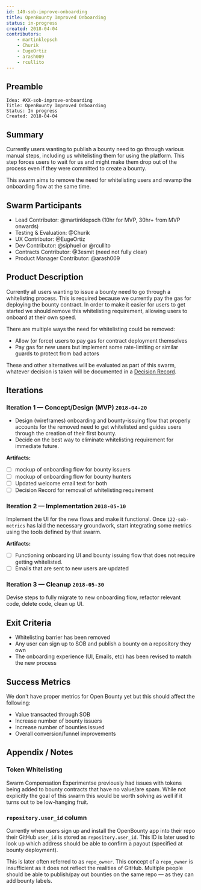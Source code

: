 ```yaml
---
id: 140-sob-improve-onboarding
title: OpenBounty Improved Onboarding
status: in-progress
created: 2018-04-04
contributors:
    - martinklepsch
    - Churik
    - EugeOrtiz
    - arash009
    - rcullito
---
```


## Preamble

    Idea: #XX-sob-improve-onboarding
    Title: OpenBounty Improved Onboarding
    Status: In progress
    Created: 2018-04-04

## Summary

Currently users wanting to publish a bounty need to go through various manual steps, including us whitelisting them for using the platform. This step forces users to wait for us and might make them drop out of the process even if they were committed to create a bounty.

This swarm aims to remove the need for whitelisting users and revamp the onboarding flow at the same time.

## Swarm Participants

- Lead Contributor: @martinklepsch (10hr for MVP, 30hr+ from MVP onwards)
- Testing & Evaluation: @Churik
- UX Contributor: @EugeOrtiz
- Dev Contributor: @siphuel or @rcullito
- Contracts Contributor: @3esmit (need not fully clear)
- Product Manager Contributor: @arash009

## Product Description

Currently all users wanting to issue a bounty need to go through a whitelisting process. This is required because we currently pay the gas for deploying the bounty contract. In order to make it easier for users to get started we should remove this whitelisting requirement, allowing users to onboard at their own speed.

There are multiple ways the need for whitelisting could be removed:

- Allow (or force) users to pay gas for contract deployment themselves
- Pay gas for new users but implement some rate-limiting or similar guards to protect from bad actors

These and other alternatives will be evaluated as part of this swarm, whatever decision is taken will be documented in a [Decision Record](https://github.com/status-im/open-bounty/blob/develop/doc/decisions/0001-record-decisions.md). 

## Iterations

### Iteration 1 — Concept/Design (MVP) `2018-04-20`

- Design (wireframes) onboarding and bounty-issuing flow that properly accounts for the removed need to get whitelisted and guides users through the creation of their first bounty.
- Decide on the best way to eliminate whitelisting requirement for immediate future.

**Artifacts:**  

- [ ] mockup of onboarding flow for bounty issuers
- [ ] mockup of onboarding flow for bounty hunters
- [ ] Updated welcome email text for both
- [ ] Decision Record for removal of whitelisting requirement

### Iteration 2 — Implementation `2018-05-10`

Implement the UI for the new flows and make it functional. Once `122-sob-metrics` has laid
the necessary groundwork, start integrating some metrics using the tools defined by that
swarm.

**Artifacts:** 

- [ ] Functioning onboarding UI and bounty issuing flow that does not require getting whitelisted.
- [ ] Emails that are sent to new users are updated

### Iteration 3 — Cleanup `2018-05-30`

Devise steps to fully migrate to new onboarding flow, refactor relevant code, delete code, clean up UI.

## Exit Criteria
- Whitelisting barrier has been removed
- Any user can sign up to SOB and publish a bounty on a repository they own
- The onboarding experience (UI, Emails, etc) has been revised to match the new process

## Success Metrics
We don't have proper metrics for Open Bounty yet but this should affect the following:

- Value transacted through SOB
- Increase number of bounty issuers
- Increase number of bounties issued
- Overall conversion/funnel improvements

## Appendix / Notes

### Token Whitelisting

Swarm Compensation Experimentse previously had issues with tokens being added to bounty contracts that have no value/are spam. While not explicitly the goal of this swarm this would be worth solving as well if it turns out to be low-hanging fruit.

### `repository.user_id` column

Currently when users sign up and install the OpenBounty app into their repo their GitHub `user_id` is stored as `repository.user_id`. This ID is later used to look up which address should be able to confirm a payout (specified at bounty deployment).

This is later often referred to as `repo_owner`. This concept of a `repo_owner` is insufficient as it does not reflect the realities of GitHub. Multiple people should be able to publish/pay out bounties on the same repo — as they can add bounty labels.

